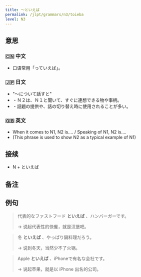 ```yaml
---
title: 〜といえば
permalink: /jlpt/grammars/n3/toieba
level: N3
---
```


## 意思

### 🇨🇳 中文

- 口语常用「っていえば」。

### 🇯🇵 日文

- "〜について話すと"
- ・Ｎ２は、Ｎ１と聞いて、すぐに連想できる物や事柄。
- ・話題の提供や、話の切り替え時に使用されることが多い。

### 🇬🇧 英文

- When it comes to N1, N2 is.... / Speaking of N1, N2 is....
- (This phrase is used to show N2 as a typical example of N1)

## 接续

- N + といえば

## 备注


## 例句

> 代表的なファストフード **といえば** 、ハンバーガーです。
>
> → 说起代表性的快餐，就是汉堡吧。

> 冬 **といえば** 、やっぱり鍋料理だろう。
>
> → 说到冬天，当然少不了火锅。

> Apple **といえば** 、iPhoneで有名な会社です。
>
> → 说起苹果，就是以 iPhone 出名的公司。

